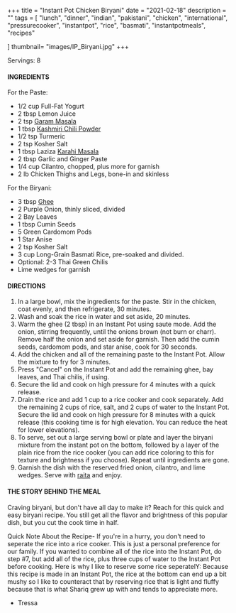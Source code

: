 +++
title = "Instant Pot Chicken Biryani"
date = "2021-02-18"
description = ""
tags = [
    "lunch",
    "dinner",
    "indian",
    "pakistani",
    "chicken",
    "international",
    "pressurecooker",
    "instantpot",
    "rice",
    "basmati",
    "instantpotmeals",
    "recipes"
  
]
thumbnail= "images/IP_Biryani.jpg"
+++

Servings: 8 <!--more-->

#### INGREDIENTS 

For the Paste:

* 1/2 cup Full-Fat Yogurt 
* 2 tbsp Lemon Juice
* 2 tsp [Garam Masala](https://amzn.to/3u0tvEX) 
* 1 tbsp [Kashmiri Chili Powder](https://amzn.to/3jP2lMC)
* 1/2 tsp Turmeric
* 2 tsp Kosher Salt 
* 1 tbsp Laziza [Karahi Masala](https://amzn.to/2MYzcmx)
* 2 tbsp Garlic and Ginger Paste 
* 1/4 cup Cilantro, chopped, plus more for garnish
* 2 lb Chicken Thighs and Legs, bone-in and skinless 

For the Biryani: 

* 3 tbsp [Ghee](https://amzn.to/2ZkJkrW) 
* 2 Purple Onion, thinly sliced, divided
* 2 Bay Leaves
* 1 tbsp Cumin Seeds
* 5 Green Cardomom Pods
* 1 Star Anise
* 2 tsp Kosher Salt 
* 3 cup Long-Grain Basmati Rice, pre-soaked and divided. 
* Optional: 2-3 Thai Green Chilis
* Lime wedges for garnish

#### DIRECTIONS 

1. In a large bowl, mix the ingredients for the paste. Stir in the chicken, coat evenly, and then refrigerate, 30 minutes. 
2. Wash and soak the rice in water and set aside, 20 minutes. 
3. Warm the ghee (2 tbsp) in an Instant Pot using saute mode. Add the onion, stirring frequently, until the onions brown (not burn or charr). Remove half the onion and set aside for garnish. Then add the cumin seeds, cardomom pods, and star anise, cook for 30 seconds. 
4. Add the chicken and all of the remaining paste to the Instant Pot. Allow the mixture to fry for 3 minutes. 
5. Press "Cancel" on the Instant Pot and add the remaining ghee, bay leaves, and Thai chilis, if using.
6. Secure the lid and cook on high pressure for 4 minutes with a quick release. 
7. Drain the rice and add 1 cup to a rice cooker and cook separately. Add the remaining 2 cups of rice, salt, and 2 cups of water to the Instant Pot. Secure the lid and cook on high pressure for 8 minutes with a quick release (this cooking time is for high elevation. You can reduce the heat for lower elevations). 
8. To serve, set out a large serving bowl or plate and layer the biryani mixture from the instant pot on the bottom, followed by a layer of the plain rice from the rice cooker (you can add rice coloring to this for texture and brightness if you choose). Repeat until ingredients are gone. 
9. Garnish the dish with the reserved fried onion, cilantro, and lime wedges. Serve with [raita](https://www.jamilghar.com/recipe/raita/) and enjoy. 


#### THE STORY BEHIND THE MEAL

Craving biryani, but don't have all day to make it? Reach for this quick and easy biryani recipe. You still get all the flavor and brightness of this popular dish, but you cut the cook time in half. 

Quick Note About the Recipe- If you're in a hurry, you don't need to seperate the rice into a rice cooker. This is just a personal preference for our family. If you wanted to combine all of the rice into the Instant Pot, do step #7, but add all of the rice, plus three cups of water to the Instant Pot before cooking. Here is why I like to reserve some rice seperatelY: Because this recipe is made in an Instant Pot, the rice at the bottom can end up a bit mushy so I like to counteract that by reserving rice that is light and fluffy because that is what Shariq grew up with and tends to appreciate more. 
- Tressa
